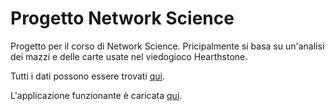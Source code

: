 # Progetto Network Science
Progetto per il corso di Network Science.
Pricipalmente si basa su un'analisi dei mazzi e delle carte usate nel viedogioco Hearthstone.

Tutti i dati possono essere trovati [qui](http://www.hearthscry.com/). 

L'applicazione funzionante è caricata [qui](https://enrico-cominato.shinyapps.io/applicazione/). 